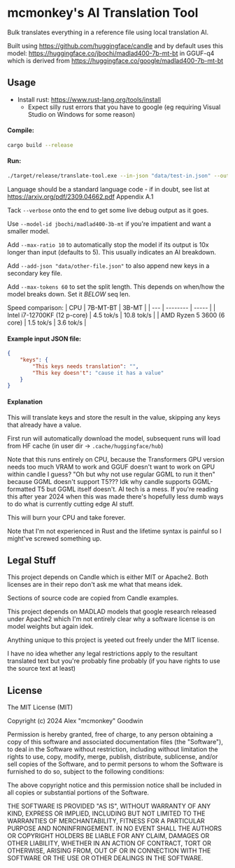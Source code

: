# mcmonkey's AI Translation Tool

Bulk translates everything in a reference file using local translation AI.

Built using https://github.com/huggingface/candle and by default uses this model: https://huggingface.co/jbochi/madlad400-7b-mt-bt in GGUF-q4 which is derived from https://huggingface.co/google/madlad400-7b-mt-bt

## Usage

- Install rust: https://www.rust-lang.org/tools/install
    - Expect silly rust errors that you have to google (eg requiring Visual Studio on Windows for some reason)

#### Compile:
```sh
cargo build --release
```

#### Run:
```sh
./target/release/translate-tool.exe --in-json "data/test-in.json" --out-json "data/test-out.json" --language de
```

Language should be a standard language code - if in doubt, see list at https://arxiv.org/pdf/2309.04662.pdf Appendix A.1

Tack `--verbose` onto the end to get some live debug output as it goes.

Use `--model-id jbochi/madlad400-3b-mt` if you're impatient and want a smaller model.

Add `--max-ratio 10` to automatically stop the model if its output is 10x longer than input (defaults to 5). This usually indicates an AI breakdown.

Add `--add-json "data/other-file.json"` to also append new keys in a secondary key file.

Add `--max-tokens 60` to set the split length. This depends on when/how the model breaks down. Set it *BELOW* seq len.

Speed comparison:
| CPU | 7B-MT-BT | 3B-MT |
| --- | -------- | ----- |
| Intel i7-12700KF (12 p-core) | 4.5 tok/s | 10.8 tok/s |
| AMD Ryzen 5 3600 (6 core) | 1.5 tok/s | 3.6 tok/s |

#### Example input JSON file:
```json
{
    "keys": {
        "This keys needs translation": "",
        "This key doesn't": "cause it has a value"
    }
}
```

#### Explanation

This will translate keys and store the result in the value, skipping any keys that already have a value.

First run will automatically download the model, subsequent runs will load from HF cache (in user dir -> `.cache/huggingface/hub`)

Note that this runs entirely on CPU, because the Transformers GPU version needs too much VRAM to work and GGUF doesn't want to work on GPU within candle I guess? "Oh but why not use regular GGML to run it then" because GGML doesn't support T5??? Idk why candle supports GGML-formatted T5 but GGML itself doesn't. AI tech is a mess. If you're reading this after year 2024 when this was made there's hopefully less dumb ways to do what is currently cutting edge AI stuff.

This will burn your CPU and take forever.

Note that I'm not experienced in Rust and the lifetime syntax is painful so I might've screwed something up.

## Legal Stuff

This project depends on Candle which is either MIT or Apache2. Both licenses are in their repo don't ask me what that means idek.

Sections of source code are copied from Candle examples.

This project depends on MADLAD models that google research released under Apache2 which I'm not entirely clear why a software license is on model weights but again idek.

Anything unique to this project is yeeted out freely under the MIT license.

I have no idea whether any legal restrictions apply to the resultant translated text but you're probably fine probably (if you have rights to use the source text at least)

## License

The MIT License (MIT)

Copyright (c) 2024 Alex "mcmonkey" Goodwin

Permission is hereby granted, free of charge, to any person obtaining a copy
of this software and associated documentation files (the "Software"), to deal
in the Software without restriction, including without limitation the rights
to use, copy, modify, merge, publish, distribute, sublicense, and/or sell
copies of the Software, and to permit persons to whom the Software is
furnished to do so, subject to the following conditions:

The above copyright notice and this permission notice shall be included in all
copies or substantial portions of the Software.

THE SOFTWARE IS PROVIDED "AS IS", WITHOUT WARRANTY OF ANY KIND, EXPRESS OR
IMPLIED, INCLUDING BUT NOT LIMITED TO THE WARRANTIES OF MERCHANTABILITY,
FITNESS FOR A PARTICULAR PURPOSE AND NONINFRINGEMENT. IN NO EVENT SHALL THE
AUTHORS OR COPYRIGHT HOLDERS BE LIABLE FOR ANY CLAIM, DAMAGES OR OTHER
LIABILITY, WHETHER IN AN ACTION OF CONTRACT, TORT OR OTHERWISE, ARISING FROM,
OUT OF OR IN CONNECTION WITH THE SOFTWARE OR THE USE OR OTHER DEALINGS IN THE
SOFTWARE.
